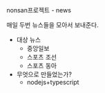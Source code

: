 nonsan프로젝트 - news

매일 두번 뉴스들을 모아서 보내준다.
* 대상 뉴스
  * 중앙일보
  * 스포츠 조선
  * 스포츠 동아
* 무엇으로 만들었는가?
  * nodejs+typescript

